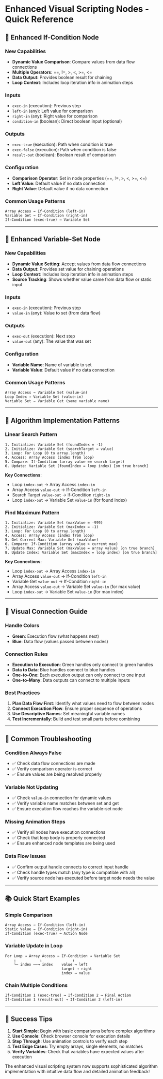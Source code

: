 # Enhanced Visual Scripting Nodes - Quick Reference

## 🎯 **Enhanced If-Condition Node**

### **New Capabilities**
- **Dynamic Value Comparison**: Compare values from data flow connections
- **Multiple Operators**: ==, !=, >, <, >=, <=
- **Data Output**: Provides boolean result for chaining
- **Loop Context**: Includes loop iteration info in animation steps

### **Inputs**
- `exec-in` (execution): Previous step
- `left-in` (any): Left value for comparison
- `right-in` (any): Right value for comparison  
- `condition-in` (boolean): Direct boolean input (optional)

### **Outputs**
- `exec-true` (execution): Path when condition is true
- `exec-false` (execution): Path when condition is false
- `result-out` (boolean): Boolean result of comparison

### **Configuration**
- **Comparison Operator**: Set in node properties (==, !=, >, <, >=, <=)
- **Left Value**: Default value if no data connection
- **Right Value**: Default value if no data connection

### **Common Usage Patterns**
```
Array Access → If-Condition (left-in)
Variable Get → If-Condition (right-in)
If-Condition (exec-true) → Variable Set
```

---

## 🎯 **Enhanced Variable-Set Node**

### **New Capabilities**
- **Dynamic Value Setting**: Accept values from data flow connections
- **Data Output**: Provides set value for chaining operations
- **Loop Context**: Includes loop iteration info in animation steps
- **Source Tracking**: Shows whether value came from data flow or static input

### **Inputs**
- `exec-in` (execution): Previous step
- `value-in` (any): Value to set (from data flow)

### **Outputs**
- `exec-out` (execution): Next step
- `value-out` (any): The value that was set

### **Configuration**
- **Variable Name**: Name of variable to set
- **Variable Value**: Default value if no data connection

### **Common Usage Patterns**
```
Array Access → Variable Set (value-in)
Loop Index → Variable Set (value-in)
Variable Set → Variable Get (same variable name)
```

---

## 🔧 **Algorithm Implementation Patterns**

### **Linear Search Pattern**
```
1. Initialize: Variable Set (foundIndex = -1)
2. Initialize: Variable Set (searchTarget = value)
3. Loop: For Loop (0 to array.length)
4. Access: Array Access (index from loop)
5. Compare: If-Condition (array value == search target)
6. Update: Variable Set (foundIndex = loop index) [on true branch]
```

**Key Connections**:
- Loop `index-out` → Array Access `index-in`
- Array Access `value-out` → If-Condition `left-in`
- Search Target `value-out` → If-Condition `right-in`
- Loop `index-out` → Variable Set `value-in` (for found index)

### **Find Maximum Pattern**
```
1. Initialize: Variable Set (maxValue = -999)
2. Initialize: Variable Set (maxIndex = -1)
3. Loop: For Loop (0 to array.length)
4. Access: Array Access (index from loop)
5. Get Current Max: Variable Get (maxValue)
6. Compare: If-Condition (array value > current max)
7. Update Max: Variable Set (maxValue = array value) [on true branch]
8. Update Index: Variable Set (maxIndex = loop index) [on true branch]
```

**Key Connections**:
- Loop `index-out` → Array Access `index-in`
- Array Access `value-out` → If-Condition `left-in`
- Variable Get `value-out` → If-Condition `right-in`
- Array Access `value-out` → Variable Set `value-in` (for max value)
- Loop `index-out` → Variable Set `value-in` (for max index)

---

## 🎨 **Visual Connection Guide**

### **Handle Colors**
- **Green**: Execution flow (what happens next)
- **Blue**: Data flow (values passed between nodes)

### **Connection Rules**
- **Execution to Execution**: Green handles only connect to green handles
- **Data to Data**: Blue handles connect to blue handles
- **One-to-One**: Each execution output can only connect to one input
- **One-to-Many**: Data outputs can connect to multiple inputs

### **Best Practices**
1. **Plan Data Flow First**: Identify what values need to flow between nodes
2. **Connect Execution Flow**: Ensure proper sequence of operations
3. **Use Descriptive Names**: Set meaningful variable names
4. **Test Incrementally**: Build and test small parts before combining

---

## 🚨 **Common Troubleshooting**

### **Condition Always False**
- ✅ Check data flow connections are made
- ✅ Verify comparison operator is correct
- ✅ Ensure values are being resolved properly

### **Variable Not Updating**
- ✅ Check `value-in` connection for dynamic values
- ✅ Verify variable name matches between set and get
- ✅ Ensure execution flow reaches the variable-set node

### **Missing Animation Steps**
- ✅ Verify all nodes have execution connections
- ✅ Check that loop body is properly connected
- ✅ Ensure enhanced node templates are being used

### **Data Flow Issues**
- ✅ Confirm output handle connects to correct input handle
- ✅ Check handle types match (any type is compatible with all)
- ✅ Verify source node has executed before target node needs the value

---

## 📚 **Quick Start Examples**

### **Simple Comparison**
```
Array Access → If-Condition (left-in)
Static Value → If-Condition (right-in)
If-Condition (exec-true) → Action Node
```

### **Variable Update in Loop**
```
For Loop → Array Access → If-Condition → Variable Set
    ↓           ↓              ↓
    └─ index ──→ index    value → left
                          target → right
                          index → value
```

### **Chain Multiple Conditions**
```
If-Condition 1 (exec-true) → If-Condition 2 → Final Action
If-Condition 1 (result-out) → If-Condition 2 (left-in)
```

---

## 🎉 **Success Tips**

1. **Start Simple**: Begin with basic comparisons before complex algorithms
2. **Use Console**: Check browser console for execution details
3. **Step Through**: Use animation controls to verify each step
4. **Test Edge Cases**: Try empty arrays, single elements, no matches
5. **Verify Variables**: Check that variables have expected values after execution

The enhanced visual scripting system now supports sophisticated algorithm implementation with intuitive data flow and detailed animation feedback!
